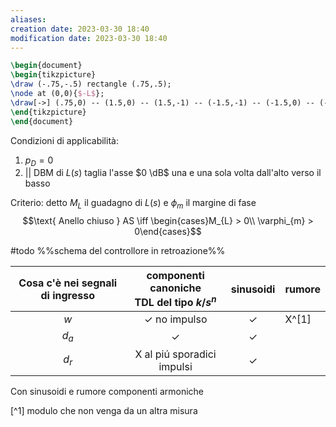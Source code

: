 ```yaml
---
aliases: 
creation date: 2023-03-30 18:40
modification date: 2023-03-30 18:40
---
```


```tikz
\begin{document}
\begin{tikzpicture}
\draw (-.75,-.5) rectangle (.75,.5);
\node at (0,0){$-L$};
\draw[->] (.75,0) -- (1.5,0) -- (1.5,-1) -- (-1.5,-1) -- (-1.5,0) -- (-.75,0);
\end{tikzpicture}
\end{document}
```

Condizioni di applicabilità:
1. $p_{D} =0$
2. || DBM di $L(s)$ taglia l'asse $0 \dB$ una e una sola volta dall'alto verso il basso

Criterio:
detto $M_{L}$ il guadagno di $L(s)$ e $\phi_{m}$ il margine di fase
$$\text{ Anello chiuso } AS \iff \begin{cases}M_{L} > 0\\ \varphi_{m} > 0\end{cases}$$


#todo %%schema del controllore in retroazione%%

| Cosa c'è nei segnali di ingresso | componenti canoniche </br> TDL del tipo $k/s^n$ |  sinusoidi   | rumore |
|:--------------------------------:|:-----------------------------------------------:|:------------:| ------ |
|               $w$                |             $\checkmark$ no impulso             | $\checkmark$ | X^[1]      |
|             $d_{a}$              |                  $\checkmark$                   | $\checkmark$ |        |
|             $d_{r}$              |           X al piú sporadici impulsi            | $\checkmark$ |        |

Con sinusoidi e rumore componenti armoniche


[^1] modulo che non venga da un altra misura

